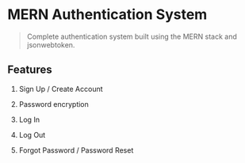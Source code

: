 # MERN Authentication System

> Complete authentication system built using the MERN stack and jsonwebtoken.

## Features

1. <p>Sign Up / Create Account</p>
1. <p>Password encryption</p>
1. <p>Log In</p>
1. <p>Log Out</p>
1. <p>Forgot Password / Password Reset</p>
